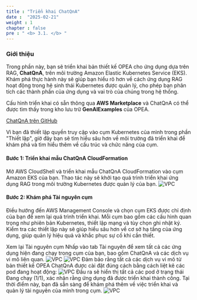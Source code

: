 ```yaml
---
title : "Triển khai ChatQnA"
date :  "2025-02-21" 
weight : 1 
chapter : false
pre : " <b> 3.1. </b> "
---
```

### Giới thiệu
Trong phần này, bạn sẽ triển khai bản thiết kế OPEA cho ứng dụng dựa trên RAG, **ChatQnA**, trên môi trường Amazon Elastic Kubernetes Service (EKS). Khám phá thực hành này sẽ giúp bạn hiểu rõ hơn về cách ứng dụng RAG hoạt động trong hệ sinh thái Kubernetes được quản lý, cho phép bạn phân tích các thành phần của ứng dụng và vai trò của chúng trong hệ thống.

Cấu hình triển khai có sẵn thông qua **AWS Marketplace** và ChatQnA có thể được tìm thấy trong kho lưu trữ **GenAIExamples** của OPEA.

[ChatQnA trên GitHub](https://github.com/opea-project/GenAIExamples/tree/main/ChatQnA)

Vì bạn đã thiết lập quyền truy cập vào cụm Kubernetes của mình trong phần "Thiết lập", giờ đây bạn sẽ tìm hiểu sâu hơn về môi trường đã triển khai để khám phá và tìm hiểu thêm về cấu trúc và chức năng của cụm.

#### Bước 1: Triển khai mẫu ChatQnA CloudFormation
Mở AWS CloudShell và triển khai mẫu ChatQnA CloudFormation vào cụm Amazon EKS của bạn. Thao tác này sẽ khởi tạo quá trình triển khai ứng dụng RAG trong môi trường Kubernetes được quản lý của bạn.
![VPC](/images/2/image020.png)

#### Bước 2: Khám phá Tài nguyên cụm
Điều hướng đến AWS Management Console và chọn cụm EKS được chỉ định của bạn để xem lại quá trình triển khai. Mỗi cụm bao gồm các cấu hình quan trọng như phiên bản Kubernetes, thiết lập mạng và tùy chọn ghi nhật ký. Kiểm tra các thiết lập này sẽ giúp hiểu sâu hơn về cơ sở hạ tầng của ứng dụng, giúp quản lý hiệu quả và khắc phục sự cố khi cần thiết.

Xem lại Tài nguyên cụm
Nhấp vào tab Tài nguyên để xem tất cả các ứng dụng hiện đang chạy trong cụm của bạn, bao gồm ChatQnA và các dịch vụ vi mô liên quan.
![VPC](/images/2/image021.png)
![VPC](/images/2/image022.png)
Đảm bảo rằng tất cả các dịch vụ vi mô từ bản thiết kế OPEA ChatQnA được cài đặt đúng cách bằng cách liệt kê các pod đang hoạt động:
![VPC](/images/2/image023.png)
Đầu ra sẽ hiển thị tất cả các pod ở trạng thái Đang chạy (1/1), xác nhận rằng ứng dụng đã được triển khai thành công. Tại thời điểm này, bạn đã sẵn sàng để khám phá thêm về việc triển khai và quản lý tài nguyên của mình trong cụm.
![VPC](/images/2/image024.png)